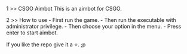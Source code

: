1 >>  CSGO Aimbot
      This is an aimbot for CSGO.

2 >>  How to use
    - First run the game.
    - Then run the executable with administrator privilege.
    - Then choose your option in the menu.
    - Press enter to start aimbot.


If you like the repo give it a ⭐️. ;p
